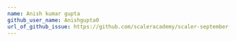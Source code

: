 ```yaml
---
name: Anish kumar gupta
github_user_name: Anishgupta0
url_of_github_issue: https://github.com/scaleracademy/scaler-september-open-source-challenge/issues/119
---
```


